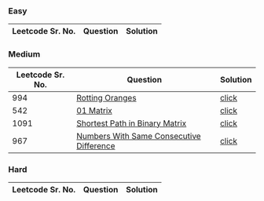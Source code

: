 ### Easy 
Leetcode Sr. No. | Question | Solution
-------------|------------- | -------------

### Medium
Leetcode Sr. No. | Question | Solution
-------------|------------- | -------------
994 | [Rotting Oranges](https://leetcode.com/problems/rotting-oranges/) | [click](./Solutions/RottingOranges.java)
542 | [01 Matrix](https://leetcode.com/problems/01-matrix/) | [click](./Solutions/01Matrix.java)
1091 | [Shortest Path in Binary Matrix](https://leetcode.com/problems/shortest-path-in-binary-matrix/) | [click](./Solutions/ShortestPathInBinaryMatrix.java)
967 | [Numbers With Same Consecutive Difference](https://leetcode.com/problems/numbers-with-same-consecutive-differences/) | [click](./Solutions/NumbersWithSameConsecutiveDifference.java)

### Hard
Leetcode Sr. No. | Question | Solution
-------------|------------- | -------------